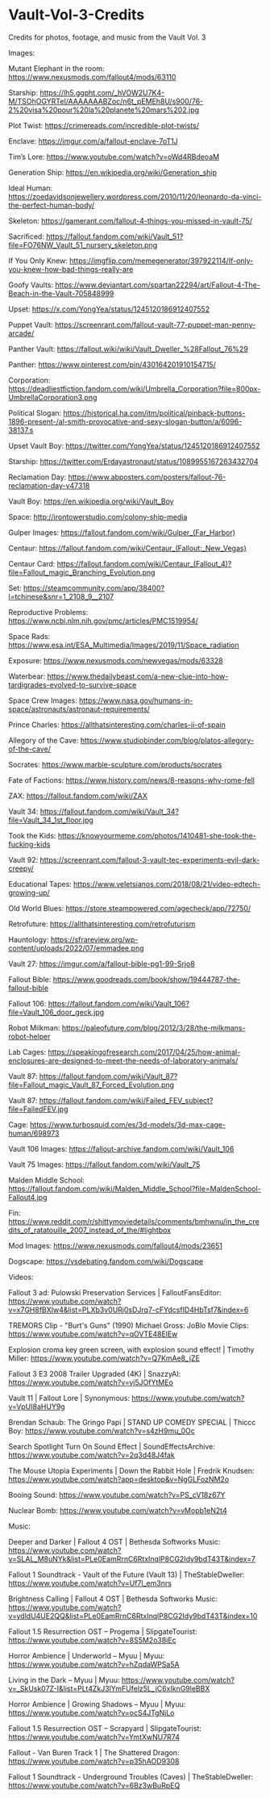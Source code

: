 # Vault-Vol-3-Credits
Credits for photos, footage, and music from the Vault Vol. 3

Images:

Mutant Elephant in the room: https://www.nexusmods.com/fallout4/mods/63110

Starship: https://lh5.ggpht.com/_hVOW2U7K4-M/TSOhOGYRTeI/AAAAAAABZoc/n6t_pEMEh8U/s900/76-2%20visa%20pour%20la%20planete%20mars%202.jpg

Plot Twist: https://crimereads.com/incredible-plot-twists/

Enclave: https://imgur.com/a/fallout-enclave-7oT1J

Tim’s Lore: https://www.youtube.com/watch?v=oWd4RBdeoaM

Generation Ship: https://en.wikipedia.org/wiki/Generation_ship

Ideal Human: https://zoedavidsonjewellery.wordpress.com/2010/11/20/leonardo-da-vinci-the-perfect-human-body/

Skeleton: https://gamerant.com/fallout-4-things-you-missed-in-vault-75/

Sacrificed: https://fallout.fandom.com/wiki/Vault_51?file=FO76NW_Vault_51_nursery_skeleton.png

If You Only Knew: https://imgflip.com/memegenerator/397922114/If-only-you-knew-how-bad-things-really-are

Goofy Vaults: https://www.deviantart.com/spartan22294/art/Fallout-4-The-Beach-in-the-Vault-705848999

Upset: https://x.com/YongYea/status/1245120186912407552

Puppet Vault: https://screenrant.com/fallout-vault-77-puppet-man-penny-arcade/

Panther Vault: https://fallout.wiki/wiki/Vault_Dweller_%28Fallout_76%29

Panther: https://www.pinterest.com/pin/430164201910154715/

Corporation: https://deadliestfiction.fandom.com/wiki/Umbrella_Corporation?file=800px-UmbrellaCorporation3.png

Political Slogan: https://historical.ha.com/itm/political/pinback-buttons-1896-present-/al-smith-provocative-and-sexy-slogan-button/a/6096-38137.s	

Upset Vault Boy: https://twitter.com/YongYea/status/1245120186912407552

Starship: https://twitter.com/Erdayastronaut/status/1089955167263432704

Reclamation Day: https://www.abposters.com/posters/fallout-76-reclamation-day-v47318

Vault Boy: https://en.wikipedia.org/wiki/Vault_Boy

Space: http://irontowerstudio.com/colony-ship-media

Gulper Images: https://fallout.fandom.com/wiki/Gulper_(Far_Harbor)

Centaur: https://fallout.fandom.com/wiki/Centaur_(Fallout:_New_Vegas)

Centaur Card: https://fallout.fandom.com/wiki/Centaur_(Fallout_4)?file=Fallout_magic_Branching_Evolution.png

Set: https://steamcommunity.com/app/38400?l=tchinese&snr=1_2108_9__2107

Reproductive Problems: https://www.ncbi.nlm.nih.gov/pmc/articles/PMC1519954/

Space Rads: https://www.esa.int/ESA_Multimedia/Images/2019/11/Space_radiation

Exposure: https://www.nexusmods.com/newvegas/mods/63328

Waterbear: https://www.thedailybeast.com/a-new-clue-into-how-tardigrades-evolved-to-survive-space

Space Crew Images: https://www.nasa.gov/humans-in-space/astronauts/astronaut-requirements/

Prince Charles: https://allthatsinteresting.com/charles-ii-of-spain

Allegory of the Cave: https://www.studiobinder.com/blog/platos-allegory-of-the-cave/

Socrates: https://www.marble-sculpture.com/products/socrates

Fate of Factions: https://www.history.com/news/8-reasons-why-rome-fell

ZAX: https://fallout.fandom.com/wiki/ZAX

Vault 34: https://fallout.fandom.com/wiki/Vault_34?file=Vault_34_1st_floor.jpg

Took the Kids: https://knowyourmeme.com/photos/1410481-she-took-the-fucking-kids

Vault 92: https://screenrant.com/fallout-3-vault-tec-experiments-evil-dark-creepy/

Educational Tapes: https://www.veletsianos.com/2018/08/21/video-edtech-growing-up/

Old World Blues: https://store.steampowered.com/agecheck/app/72750/

Retrofuture: https://allthatsinteresting.com/retrofuturism

Hauntology: https://sfrareview.org/wp-content/uploads/2022/07/emmadee.png

Vault 27: https://imgur.com/a/fallout-bible-pg1-99-Srjo8

Fallout Bible: https://www.goodreads.com/book/show/19444787-the-fallout-bible

Fallout 106: https://fallout.fandom.com/wiki/Vault_106?file=Vault_106_door_geck.jpg

Robot Milkman: https://paleofuture.com/blog/2012/3/28/the-milkmans-robot-helper

Lab Cages: https://speakingofresearch.com/2017/04/25/how-animal-enclosures-are-designed-to-meet-the-needs-of-laboratory-animals/

Vault 87: https://fallout.fandom.com/wiki/Vault_87?file=Fallout_magic_Vault_87_Forced_Evolution.png

Vault 87: https://fallout.fandom.com/wiki/Failed_FEV_subject?file=FailedFEV.jpg

Cage: https://www.turbosquid.com/es/3d-models/3d-max-cage-human/698973

Vault 106 Images: https://fallout-archive.fandom.com/wiki/Vault_106

Vault 75 Images: https://fallout.fandom.com/wiki/Vault_75

Malden Middle School: https://fallout.fandom.com/wiki/Malden_Middle_School?file=MaldenSchool-Fallout4.jpg

Fin: https://www.reddit.com/r/shittymoviedetails/comments/bmhwnu/in_the_credits_of_ratatouille_2007_instead_of_the/#lightbox

Mod Images: https://www.nexusmods.com/fallout4/mods/23651

Dogscape: https://vsdebating.fandom.com/wiki/Dogscape


Videos:

Fallout 3 ad: Pulowski Preservation Services | FalloutFansEditor: https://www.youtube.com/watch?v=x7GH8fBXIw4&list=PLXb3v0URj0sDJrq7-cFYdcsfID4HbTsf7&index=6

TREMORS Clip - "Burt's Guns" (1990) Michael Gross: JoBlo Movie Clips: https://www.youtube.com/watch?v=qOVTE48ElEw

Explosion croma key green screen, with explosion sound effect! | 
Timothy Miller: https://www.youtube.com/watch?v=Q7KmAe8_jZE

Fallout 3 E3 2008 Trailer Upgraded (4K) | SnazzyAI: https://www.youtube.com/watch?v=vj5JOfYtMEo

Vault 11 | Fallout Lore | Synonymous: https://www.youtube.com/watch?v=VpUI8aHUY9g

Brendan Schaub: The Gringo Papi | STAND UP COMEDY SPECIAL | Thiccc Boy: 
https://www.youtube.com/watch?v=s4zH9mu_0Oc

Search Spotlight Turn On Sound Effect | SoundEffectsArchive: https://www.youtube.com/watch?v=2q3d48J4fak

The Mouse Utopia Experiments | Down the Rabbit Hole | Fredrik Knudsen: https://www.youtube.com/watch?app=desktop&v=NgGLFozNM2o

Booing Sound: https://www.youtube.com/watch?v=PS_cV18z67Y

Nuclear Bomb: https://www.youtube.com/watch?v=vMopb1eN2t4


Music:

Deeper and Darker | Fallout 4 OST | Bethesda Softworks Music: https://www.youtube.com/watch?v=SLAL_M8uNYk&list=PLe0EamRrnC6RtxInqlP8CG2Idy9bdT43T&index=7

Fallout 1 Soundtrack - Vault of the Future (Vault 13) | TheStableDweller: https://www.youtube.com/watch?v=Uf7l_em3nrs

Brightness Calling | Fallout 4 OST | Bethesda Softworks Music: https://www.youtube.com/watch?v=ydldU4UE2QQ&list=PLe0EamRrnC6RtxInqlP8CG2Idy9bdT43T&index=10

Fallout 1.5 Resurrection OST – Progema | SlipgateTourist: https://www.youtube.com/watch?v=8S5M2o38iEc

Horror Ambience | Underworld – Myuu | Myuu: https://www.youtube.com/watch?v=hZqdaWPSa5A

Living in the Dark – Myuu | Myuu: https://www.youtube.com/watch?v=_SkUsk07Z-I&list=PLt4ZkJ3lYmFUfelz5L_jC6xIknG9leBBX

Horror Ambience | Growing Shadows – Myuu | Myuu: https://www.youtube.com/watch?v=ocS4JTgNjLo

Fallout 1.5 Resurrection OST – Scrapyard | SlipgateTourist: https://www.youtube.com/watch?v=YmtXwNU7R74

Fallout - Van Buren Track 1 | The Shattered Dragon: https://www.youtube.com/watch?v=p35hAOD9308

Fallout 1 Soundtrack - Underground Troubles (Caves) | TheStableDweller: https://www.youtube.com/watch?v=6Bz3wBuRpEQ
